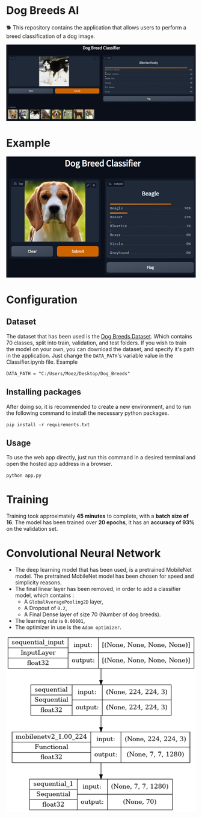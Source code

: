 # Dog Breeds AI
🐕 This repository contains the application that allows users to perform a breed classification of a dog image.

![Demo](./readme_images/Demo.png)

# Example
![Example 2](./readme_images/Example_2.png)

# Configuration
## Dataset
The dataset that has been used is the [Dog Breeds Dataset](https://www.kaggle.com/datasets/gpiosenka/70-dog-breedsimage-data-set). Which contains 70 classes, split into train, validation, and test folders.
If you wish to train the model on your own, you can download the dataset, and specify it's path in the application. Just change the ```DATA_PATH```'s variable value in the Classifier.ipynb file. Example
```
DATA_PATH = "C:/Users/Moez/Desktop/Dog_Breeds"
```

## Installing packages
After doing so, it is recommended to create a new environment, and to run the following command to install the necessary python packages.
```
pip install -r requirements.txt
```

## Usage
To use the web app directly, just run this command in a desired terminal and open the hosted app address in a browser.
```
python app.py
```
# Training
Training took approximately **45 minutes** to complete, with a **batch size of 16**. The model has been trained over **20 epochs**, it has an **accuracy of 93%** on the validation set.

# Convolutional Neural Network
* The deep learning model that has been used, is a pretrained MobileNet model. The pretrained MobileNet model has been chosen for speed and simplicity reasons.
* The final linear layer has been removed, in order to add a classifier model, which contains :
    * A ```GlobalAveragePooling2D``` layer,
    * A Dropout of ```0.2```,
    * A Final Dense layer of size 70 (Number of dog breeds).
* The learning rate is ```0.00001```,
* The optimizer in use is the ```Adam optimizer```.

![Model](model.png)